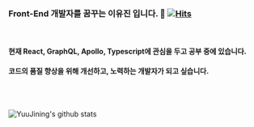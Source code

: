 ### Front-End 개발자를 꿈꾸는 이유진 입니다. 👋 [![Hits](https://hits.seeyoufarm.com/api/count/incr/badge.svg?url=https%3A%2F%2Fgithub.com%2FYuuJining&count_bg=%2379C83D&title_bg=%23555555&icon=&icon_color=%23E7E7E7&title=hits&edge_flat=false)](https://hits.seeyoufarm.com)
<br>

#### 현재 React, GraphQL, Apollo, Typescript에 관심을 두고 공부 중에 있습니다.      
#### 코드의 품질 향상을 위해 개선하고, 노력하는 개발자가 되고 싶습니다.    
<br>
<br>

![YuuJining's github stats](https://github-readme-stats.vercel.app/api?username=YuuJining&show_icons=true)
